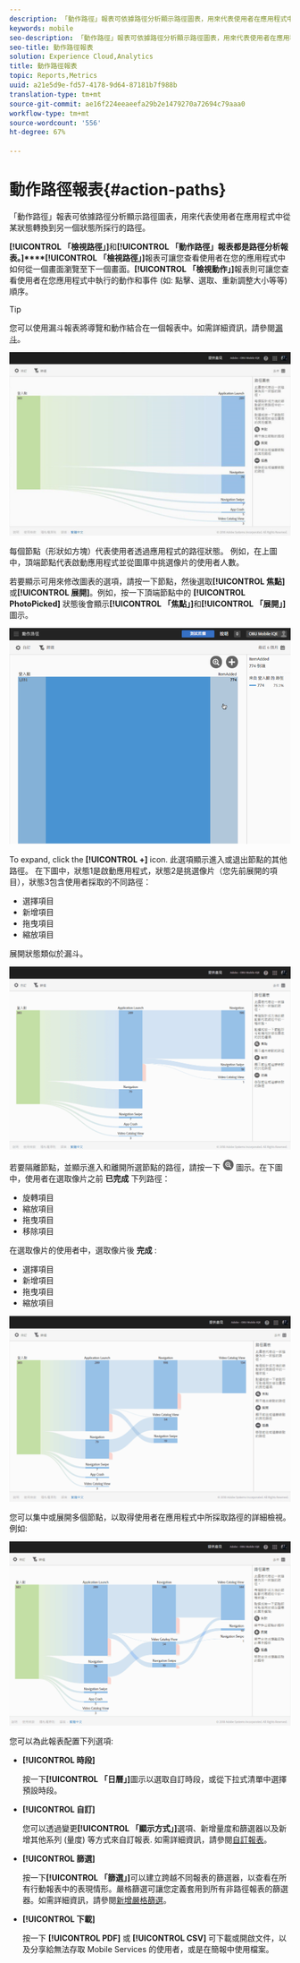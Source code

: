 ```yaml
---
description: 「動作路徑」報表可依據路徑分析顯示路徑圖表，用來代表使用者在應用程式中從某狀態轉換到另一個狀態所採行的路徑。
keywords: mobile
seo-description: 「動作路徑」報表可依據路徑分析顯示路徑圖表，用來代表使用者在應用程式中從某狀態轉換到另一個狀態所採行的路徑。
seo-title: 動作路徑報表
solution: Experience Cloud,Analytics
title: 動作路徑報表
topic: Reports,Metrics
uuid: a21e5d9e-fd57-4178-9d64-87181b7f988b
translation-type: tm+mt
source-git-commit: ae16f224eeaeefa29b2e1479270a72694c79aaa0
workflow-type: tm+mt
source-wordcount: '556'
ht-degree: 67%

---
```



# 動作路徑報表{#action-paths}

「動作路徑」報表可依據路徑分析顯示路徑圖表，用來代表使用者在應用程式中從某狀態轉換到另一個狀態所採行的路徑。

**[!UICONTROL 「檢視路徑」]**&#x200B;和&#x200B;**[!UICONTROL 「動作路徑」報表都是路徑分析報表。]****[!UICONTROL 「檢視路徑」]**&#x200B;報表可讓您查看使用者在您的應用程式中如何從一個畫面瀏覽至下一個畫面。**[!UICONTROL 「檢視動作」]**&#x200B;報表則可讓您查看使用者在您應用程式中執行的動作和事件 (如: 點擊、選取、重新調整大小等等) 順序。

>[!TIP]
>
>您可以使用漏斗報表將導覽和動作結合在一個報表中。如需詳細資訊，請參閱[漏斗](/help/using/usage/reports-funnel.md)。

![](assets/action_paths.png)

每個節點（形狀如方塊）代表使用者透過應用程式的路徑狀態。 例如，在上圖中，頂端節點代表啟動應用程式並從圖庫中挑選像片的使用者人數。

若要顯示可用來修改圖表的選項，請按一下節點，然後選取&#x200B;**[!UICONTROL 焦點]**&#x200B;或&#x200B;**[!UICONTROL 展開]**。例如，按一下頂端節點中的 **[!UICONTROL PhotoPicked]** 狀態後會顯示&#x200B;**[!UICONTROL 「焦點」]**&#x200B;和&#x200B;**[!UICONTROL 「展開」]**&#x200B;圖示。

![](assets/action_paths_icons.png)

To expand, click the **[!UICONTROL +]** icon. 此選項顯示進入或退出節點的其他路徑。 在下圖中，狀態1是啟動應用程式，狀態2是挑選像片（您先前展開的項目），狀態3包含使用者採取的不同路徑：

* 選擇項目
* 新增項目
* 拖曳項目
* 縮放項目

展開狀態類似於漏斗。

![動作路徑擴展](assets/action_paths_expand.png)

若要隔離節點，並顯示進入和離開所選節點的路徑，請按一下 ![焦點圖示](assets/icon_focus.png) 圖示。在下圖中，使用者在選取像片之前 **已完成** 下列路徑：

* 旋轉項目
* 縮放項目
* 拖曳項目
* 移除項目

在選取像片的使用者中，選取像片後 **完成** :

* 選擇項目
* 新增項目
* 拖曳項目
* 縮放項目

![動作路徑焦點](assets/action_paths_focus.png)

您可以集中或展開多個節點，以取得使用者在應用程式中所採取路徑的詳細檢視。 例如:

![動作多路徑](assets/action_paths_mult.png)

您可以為此報表配置下列選項:

* **[!UICONTROL 時段]**

   按一下&#x200B;**[!UICONTROL 「日曆」]**&#x200B;圖示以選取自訂時段，或從下拉式清單中選擇預設時段。

* **[!UICONTROL 自訂]**

   您可以透過變更&#x200B;**[!UICONTROL 「顯示方式」]**&#x200B;選項、新增量度和篩選器以及新增其他系列 (量度) 等方式來自訂報表. 如需詳細資訊，請參閱[自訂報表](/help/using/usage/reports-customize/reports-customize.md)。

* **[!UICONTROL 篩選]**

   按一下&#x200B;**[!UICONTROL 「篩選」]**&#x200B;可以建立跨越不同報表的篩選器，以查看在所有行動報表中的表現情形。嚴格篩選可讓您定義套用到所有非路徑報表的篩選器。如需詳細資訊，請參閱[新增嚴格篩選](/help/using/usage/reports-customize/t-sticky-filter.md)。

* **[!UICONTROL 下載]**

   按一下 **[!UICONTROL PDF]** 或 **[!UICONTROL CSV]** 可下載或開啟文件，以及分享給無法存取 Mobile Services 的使用者，或是在簡報中使用檔案。